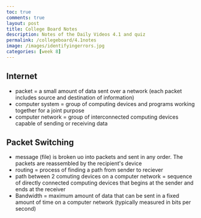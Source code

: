 ```yaml
---
toc: true
comments: true
layout: post
title: College Board Notes
description: Notes of the Daily Videos 4.1 and quiz
permalink: /collegeboard/4.1notes
image: /images/identifyingerrors.jpg
categories: [week 8]
---
```


## Internet
- packet = a small amount of data sent over a network (each packet includes source and destination of information)
- computer system = group of computing devices and programs working together for a joint purpose
- computer network = group of interconnected computing devices capable of sending or receiving data

## Packet Switching
- message (file) is broken uo into packets and sent in any order. The packets are reassembled by the recipient's device
- routing = process of finding a path from sender to reciever
- path between 2 comuting devices on a computer network = sequence of directly connected computing devices that begins at the sender and ends at the receiver
- Bandwidth = maximum amount of data that can be sent in a fixed amount of time on a computer network (typically measured in bits per second)